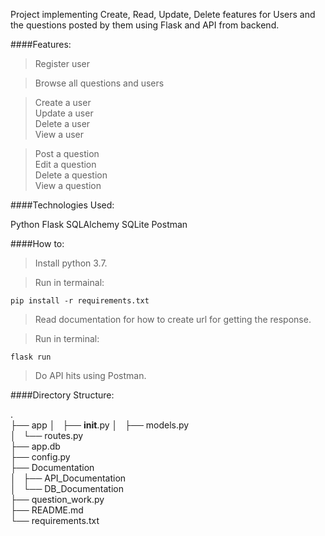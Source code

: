 Project implementing Create, Read, Update, Delete features for Users and the questions posted by them using Flask and API from backend.

####Features:
>Register user

>Browse all questions and users

>Create a user              
>Update a user     
>Delete a user  
>View a user              

>Post a question              
>Edit a question     
>Delete a question  
>View a question              

####Technologies Used:

Python
Flask
SQLAlchemy
SQLite
Postman

####How to:
>Install python 3.7.

>Run in termainal:

    pip install -r requirements.txt

>Read documentation for how to create url for getting the response.

>Run in terminal:

    flask run

>Do API hits using Postman.


####Directory Structure:    
    
.   
├── app 
│   ├── __init__.py 
│   ├── models.py   
│   └── routes.py   
├── app.db  
├── config.py   
├── Documentation   
│   ├── API_Documentation   
│   └── DB_Documentation    
├── question_work.py    
├── README.md   
└── requirements.txt    
    
